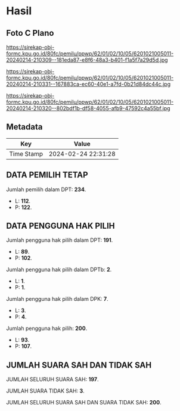 # Hasil

## Foto C Plano

https://sirekap-obj-formc.kpu.go.id/80fc/pemilu/ppwp/62/01/02/10/05/6201021005011-20240214-210309--181eda87-e8f6-48a3-b401-f1a5f7a29d5d.jpg

https://sirekap-obj-formc.kpu.go.id/80fc/pemilu/ppwp/62/01/02/10/05/6201021005011-20240214-210331--167883ca-ec60-40e1-a7fd-0b21d84dc44c.jpg

https://sirekap-obj-formc.kpu.go.id/80fc/pemilu/ppwp/62/01/02/10/05/6201021005011-20240214-210320--802bdf1b-df58-4055-afb9-47592c4a55bf.jpg


## Metadata

| Key        | Value               |
| ---------- | ------------------- |
| Time Stamp | 2024-02-24 22:31:28 |


## DATA PEMILIH TETAP

Jumlah pemilih dalam DPT: **234**.
 * L: **112**.
 * P: **122**.

## DATA PENGGUNA HAK PILIH

Jumlah pengguna hak pilih dalam DPT: **191**.
 * L: **89**.
 * P: **102**.

Jumlah pengguna hak pilih dalam DPTb: **2**.
 * L: **1**.
 * P: **1**.

Jumlah pengguna hak pilih dalam DPK: **7**.
 * L: **3**.
 * P: **4**.

Jumlah pengguna hak pilih: **200**.
 * L: **93**.
 * P: **107**.

## JUMLAH SUARA SAH DAN TIDAK SAH

JUMLAH SELURUH SUARA SAH: **197**.

JUMLAH SUARA TIDAK SAH: **3**.

JUMLAH SELURUH SUARA SAH DAN SUARA TIDAK SAH: **200**.


